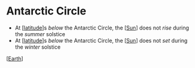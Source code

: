 # Antarctic Circle

- At [[latitude]]s _below_ the Antarctic Circle, the [[Sun]] does not _rise_ during the _summer_ solstice
- At [[latitude]]s _below_ the Antarctic Circle, the [[Sun]] does not _set_ during the _winter_ solstice

[[Earth]]

[//begin]: # "Autogenerated link references for markdown compatibility"
[latitude]: latitude "Latitude"
[Sun]: sun "Sun"
[Earth]: earth "Earth 🜨"
[//end]: # "Autogenerated link references"